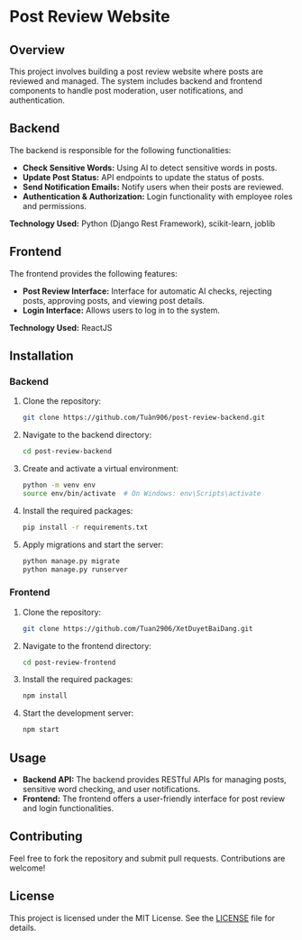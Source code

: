 

# Post Review Website

## Overview
This project involves building a post review website where posts are reviewed and managed. The system includes backend and frontend components to handle post moderation, user notifications, and authentication.

## Backend
The backend is responsible for the following functionalities:
- **Check Sensitive Words:** Using AI to detect sensitive words in posts.
- **Update Post Status:** API endpoints to update the status of posts.
- **Send Notification Emails:** Notify users when their posts are reviewed.
- **Authentication & Authorization:** Login functionality with employee roles and permissions.

**Technology Used:** Python (Django Rest Framework), scikit-learn, joblib

## Frontend
The frontend provides the following features:
- **Post Review Interface:** Interface for automatic AI checks, rejecting posts, approving posts, and viewing post details.
- **Login Interface:** Allows users to log in to the system.

**Technology Used:** ReactJS

## Installation

### Backend
1. Clone the repository:
   ```bash
   git clone https://github.com/Tuàn906/post-review-backend.git
   ```
2. Navigate to the backend directory:
   ```bash
   cd post-review-backend
   ```
3. Create and activate a virtual environment:
   ```bash
   python -m venv env
   source env/bin/activate  # On Windows: env\Scripts\activate
   ```
4. Install the required packages:
   ```bash
   pip install -r requirements.txt
   ```
5. Apply migrations and start the server:
   ```bash
   python manage.py migrate
   python manage.py runserver
   ```

### Frontend
1. Clone the repository:
   ```bash
   git clone https://github.com/Tuan2906/XetDuyetBaiDang.git
   ```
2. Navigate to the frontend directory:
   ```bash
   cd post-review-frontend
   ```
3. Install the required packages:
   ```bash
   npm install
   ```
4. Start the development server:
   ```bash
   npm start
   ```

## Usage

- **Backend API:** The backend provides RESTful APIs for managing posts, sensitive word checking, and user notifications.
- **Frontend:** The frontend offers a user-friendly interface for post review and login functionalities.

## Contributing
Feel free to fork the repository and submit pull requests. Contributions are welcome!

## License
This project is licensed under the MIT License. See the [LICENSE](LICENSE) file for details.


